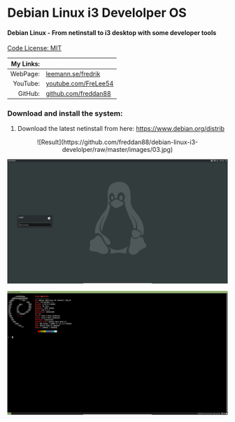 # Debian Linux i3 Develolper OS

#### Debian Linux - From netinstall to i3 desktop with some developer tools

[Code License: MIT](https://choosealicense.com/licenses/mit/)

| My Links: |                                                               |
| --------: | ------------------------------------------------------------- |
|  WebPage: | [leemann.se/fredrik](http://www.leemann.se/fredrik)           |
|  YouTube: | [youtube.com/FreLee54](https://www.youtube.com/user/FreLee54) |
|   GitHub: | [github.com/freddan88](https://github.com/freddan88)          |

### Download and install the system:

1. Download the latest netinstall from here: https://www.debian.org/distrib

<p align="center">
![Result](https://github.com/freddan88/debian-linux-i3-develolper/raw/master/images/03.jpg)
</p>

![Lightdm](https://github.com/freddan88/debian-linux-i3-develolper/raw/master/images/04.jpg)

![Neofetch](https://github.com/freddan88/debian-linux-i3-develolper/raw/master/images/02.jpg)
